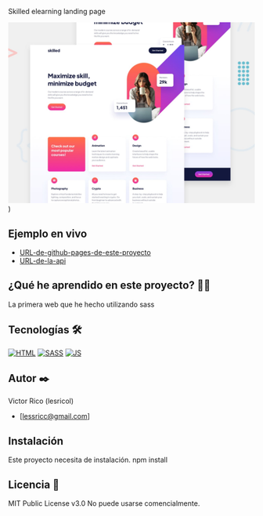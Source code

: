 Skilled elearning landing page

![Imagen del proyecto](https://raw.githubusercontent.com/Lesricol/skilled-elearning-landing-page/main/design/preview.jpg))

## Ejemplo en vivo

- [URL-de-github-pages-de-este-proyecto](URL-de-github-pages-de-este-proyecto)
- [URL-de-la-api](URL-de-la-api)

## ¿Qué he aprendido en este proyecto? 🙇🏻

La primera web que he hecho utilizando sass

## Tecnologías 🛠

<!-- Iconos sacados de: https://github.com/hendrasob/badges/blob/master/README.md y https://github.com/alexandresanlim/Badges4-README.md-Profile -->

[![HTML](https://img.shields.io/badge/HTML5-E34F26?style=for-the-badge&logo=html5&logoColor=white)](https://es.wikipedia.org/wiki/HTML5)
[![SASS](https://img.shields.io/badge/Sass-CC6699?style=for-the-badge&logo=sass&logoColor=white)](https://es.wikipedia.org/wiki/sass)
[![JS](https://img.shields.io/badge/JavaScript-F7DF1E?style=for-the-badge&logo=javascript&logoColor=black)](https://es.wikipedia.org/wiki/JavaScript)

## Autor ✒️

Victor Rico (lesricol)

- [lessricc@gmail.com]

## Instalación

Este proyecto necesita de instalación. npm install

## Licencia 📄

MIT Public License v3.0
No puede usarse comencialmente.
